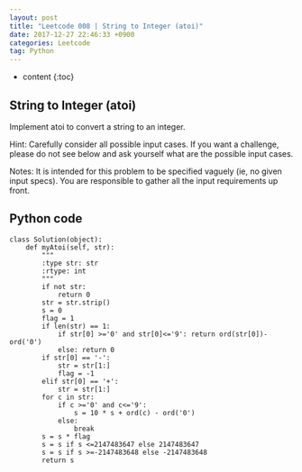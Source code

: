 ```yaml
---
layout: post
title: "Leetcode 008 | String to Integer (atoi)"
date: 2017-12-27 22:46:33 +0900
categories: Leetcode
tag: Python
---
```


* content
{:toc}



String to Integer (atoi)
-----------
Implement atoi to convert a string to an integer.

Hint: Carefully consider all possible input cases. If you want a challenge, please do not see below and ask yourself what are the possible input cases.

Notes: It is intended for this problem to be specified vaguely (ie, no given input specs). You are responsible to gather all the input requirements up front.




Python code
---------

```
class Solution(object):
    def myAtoi(self, str):
        """
        :type str: str
        :rtype: int
        """
        if not str:
            return 0
        str = str.strip()
        s = 0
        flag = 1
        if len(str) == 1:
            if str[0] >='0' and str[0]<='9': return ord(str[0])-ord('0')
            else: return 0
        if str[0] == '-':
            str = str[1:]
            flag = -1
        elif str[0] == '+':
            str = str[1:]
        for c in str:
            if c >='0' and c<='9':
                s = 10 * s + ord(c) - ord('0')
            else:
                break
        s = s * flag
        s = s if s <=2147483647 else 2147483647
        s = s if s >=-2147483648 else -2147483648
        return s
```